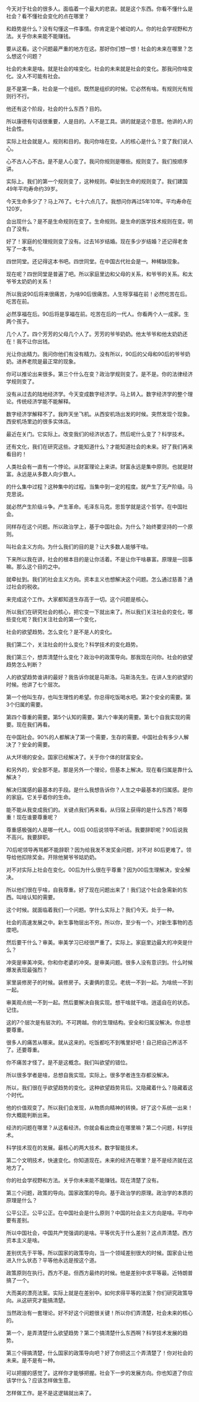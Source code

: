 今天对于社会的很多人。面临着一个最大的悲哀。就是这个东西。你看不懂什么是社会？看不懂社会变化的点在哪里？

和趋势是什么？没有勾懂这一件事情。你肯定是个被动的人。你的社会学视野和方法。关乎你未来能不能赚钱。

要从这看。这个问题最严重的地方在这。那好你们想一想！社会的未来在哪里？怎么想这个问题？

社会的未来是啥。就是社会的啥变化。社会的未来就是社会的变化。那我问你啥变化。没人不可能有社会。

是不是第一条，社会是一个组织。既然是组织的时候。它必然有啥。有规则光有规则行不行。

他还有这个阶段，社会的什么东西？目的。

所以康德有句话很重要，人是目的。人不是工具。讲的就是这个意思。他讲的人的社会性。

实际上社会就是人。规则和目的。我问你啥在变。人的核心是什么？变了我们说人心。

心不古人心不古。是不是人心变了。我问你规则是哪些。规则变了。我们按顺序讲。

实际上。我们的第一个规则变了，这种规则。牵扯到生命的规则变了。我们建国49年平均寿命约39岁。

今天生命多少了？马上76了。七十六点几了。我想问你再过5年10年。平均寿命在120岁。

会出现什么？是不是生命规则在变了。生命规则。是生命的医学技术规则在变。明白了没有。

好了！家庭的伦理规则变了没有。过去16岁结婚。现在多少岁结婚？还记得老舍写了一本书。

四世同堂。还记得这本书吧。四世同堂。在中国古代社会是一。种稀缺现象。

现在呢？四世同堂是普遍了吧。所以家庭里边和父母的关系，和爷爷的关系。和太爷爷太奶奶的关系！

所以我说90后将来很痛苦，为啥90后很痛苦。人生呀享福在前！必然吃苦在后。吃苦在前。

必然享福在后。90后将是享福在前。吃苦在后的一代人。你看两个人一成家。生两个孩子。

几个人了。四个芳芳的父母几个人了。芳芳的爷爷奶奶。他太爷爷和他太奶奶还在！我不让你出钱。

光让你出精力。我问你他们有没有精力。没有所以，90后的父母和90后的爷爷奶奶。进养老院是最正常的现象。

你可以推论出来很多。第三个什么在变？政治学规则变了。是不是。你的法律经济学规则变了。

没有从过去的陆地经济学。今天变成数字经济学。马上转入。数字经济学的整个理论。传统经济学能不能解释。

数字经济学解释不了。我昨天坐飞机。从西安机场出发的时候。突然发现个现象。西安机场里边的很多实体店。

最近在关门。它实际上。改变我们的经济状态了。然后呢什么变了？科学技术。

还有文化，我们在研究这些。才能知道什么？才能知道社会的未来。好了我们再来看目的！

人类社会有一直有一个悖论。从财富理论上来讲。财富永远是集中原则。也就是财富。永远是从多数人向少数人。

的什么集中过程？这种集中的过程。当集中到一定的程度。就产生了无产阶级。马克思说。

就必然产生阶级斗争。产生革命。毛泽东马克。思哲学就是这个哲学。在中国社会。

同样存在这个问题。所以政治学上，基于中国社会。为什么？始终要坚持的一个原则。

叫社会主义方向。为什么我们的目的是？让大多数人能够干啥。

下来所以我在讲，社会的根本目的是让你活着。不是让你干啥暴富。原理是一回事嘛。那么这个目的之中。

就牵扯到。我们的社会主义方向。资本主义也想解决这个问题。怎么通过慈善？通过社会的税收。

来完成这个工作。大家都知道生存高于一切。这个问题是核心。

所以我们在研究社会的核心，把它变一下就出来了。所以我们关注社会的变化，哪些变化呢？我们关注社会的第一个变化，

社会的欲望趋势。怎么变化？是不是人的变化。

我们第二个，关注社会的什么变化？科学技术的变化趋势。

我们第三个，想弄清楚什么变化？政治中的政策导向。那我现在问你。社会的欲望趋势怎么判断？

人的欲望趋势谁讲的最好？我告诉你就是马斯洛。马斯洛先生。在讲人生的欲望的时候。他讲了七个层次。

第一个他叫生存，也叫生理性的希望。你总得吃饭喝水吧。第2个安全的需要。第3个归属的需要。

第四个尊重的需要。第5个认知的需要。第六个审美的需要。第七个自我实现的需要。现在我们再看。

在中国社会。90%的人都解决了第一个需要，生存的需要。中国社会有多少人解决了？安全的需要。

从大环境的安全。国家已经解决了。关于你个体的财富安全。

和另外的，安全那不是。那是另外一个理论，但基本上解决。现在看归属是靠什么解决？

解决归属感的最基本的手段。是什么我想告诉你？人生之中最基本的归属感。是你的家庭。它关乎着你的生命。

能不能从我变成我们的。关键点我们再来看。从归宿上获得的是什么东西？啊尊重！现在谁要尊重呢？

尊重感极强的人是哪一代人。00后 00后说领导不听话。我要辞职呢？90后说我不高兴。我要辞职。

70后呢领导再骂都不能辞职？因为给我发不发奖金问题，对不对 80后更难了。领导给他扣除奖金。开除他舅爷爷姑奶奶。

对不对实际上社会在变化。00后为什么很在乎尊重？因为00后生理解决，安全解决。

所以他们很在乎啥，自我尊重。好了现在问题出来了！我们这个社会急需新的东西。叫啥认知的需要。

这个时候。就面临着我们一个问题。学什么实际上？我们今天。处于一种。

社会的高速发展之中。新生事物层出不穷。所以你，至少有一个。对新生事物的态度吧。

然后要干什么？审美。审美学习已经很严重了。实际上。家庭里边最大的冲突是什么？

冲突是审美冲突。你和你老婆的冲突。是审美问题。很多人没有意识到。什么时候爆发表现最强烈？

家里装修房子的时候。装修房子。夫妻俩的意见。老统一不到一起。为啥统一不到一起。

审美观点统一不到一起。然后要解决自我实现。想干啥就干啥。逍遥自在的状态。记住。

这的7个层次是有层次的。不可跨越。你的生理结构。安全和归属没解决。你总想要尊重。

很多人的痛苦从哪来。就从这来的。吃饭都吃不到嘴里好吧！自己把自己养活不了。还要尊重。

你不痛苦才怪了。是不是这概念。我们叫欲望的错位。

所以很多学者是啥，总想自我实现。实际上。很多学者连生存都没解决。

所以，我们很在乎欲望趋势的变化。这种欲望趋势背后。又隐藏着什么？隐藏着这个时代。

他的价值观变了。所以我们会发现，从物质向精神的转换。好了这个系统一出来！你大概能判断出来。

经济的问题在哪里？从这看经济。你就会看出商业在哪里嘛？第二个问题，科学技术。

科学技术现在的发展。最核心的两大技术。数字智能技术。

第二个文明技术，快速变化。你知道现在。未来的经济在哪里？是不是经济就在这地方了。

你的社会学视野和方法。关乎你未来能不能赚钱。现在清楚了没有。

第三个问题，政策的导向。国家政策的导向。基于政治学的原理。政治学的本质的原理是什么？

公平公正。公平公正。在中国社会是什么原则？中国的社会主义方向是啥。平均中要有差别。

所以中国社会，中国共产党强调的是啥。平等优先于什么差别？这点弄清楚。西方资本主义是啥。

差别优先于平等。所以国家的政策导向，当一个领域差别很大的时候。国家会让他进入什么状态？平等他永远是按这个道。

政策原则在执行。西方不是。但西方最终的时候。他是差别中求平等最。近特朗普搞了一个。

大而美的漂亮法案。实际上就是在差别中。如何求得平等的法案？你们研究政策导向。从这研究才能搞清楚。

当然政治有一套理论。好不好这个问题很关键！所以你们弄清楚，社会未来的核心的。

第一个，是弄清楚什么欲望趋势？第二个搞清楚什么东西啊？科学技术发展的趋势。

第三个得搞清楚，什么国家的政策导向吧？好了你把这三个弄清楚了！你对社会的未来。是不是有一种。

可以把握的感觉了。这样你才能够把握。社会下一步的发展方向。你也知道了你应该学什么？应该怎样做生意。

怎样做工作。是不是这逻辑就出来了。